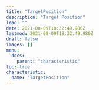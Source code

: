 ```yaml
---
title: "TargetPosition"
description: "Target Position"
lead: ""
date: 2021-08-09T18:32:49.980Z
lastmod: 2021-08-09T18:32:49.980Z
draft: false
images: []
menu:
  docs:
    parent: "characteristic"
toc: true
characteristic:
  name: "TargetPosition"
---
```


